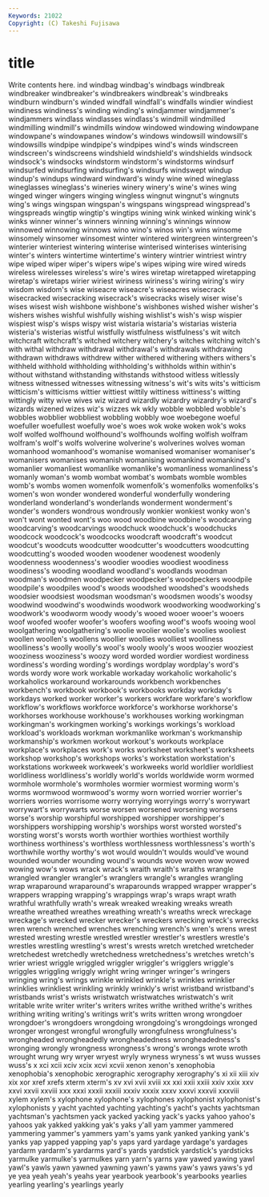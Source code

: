 ```yaml
---
Keywords: 21022 
Copyright: (C) Takeshi Fujisawa
---
```


# title

Write contents here.
ind windbag windbag's windbags windbreak windbreaker windbreaker's
windbreakers windbreak's windbreaks windburn windburn's winded windfall windfall's windfalls windier
windiest windiness windiness's winding winding's windjammer windjammer's windjammers windlass windlasses
windlass's windmill windmilled windmilling windmill's windmills window windowed windowing windowpane
windowpane's windowpanes window's windows windowsill windowsill's windowsills windpipe windpipe's windpipes
wind's winds windscreen windscreen's windscreens windshield windshield's windshields windsock windsock's
windsocks windstorm windstorm's windstorms windsurf windsurfed windsurfing windsurfing's windsurfs windswept
windup windup's windups windward windward's windy wine wined wineglass wineglasses
wineglass's wineries winery winery's wine's wines wing winged winger wingers
winging wingless wingnut wingnut's wingnuts wing's wings wingspan wingspan's wingspans
wingspread wingspread's wingspreads wingtip wingtip's wingtips wining wink winked winking
wink's winks winner winner's winners winning winning's winnings winnow winnowed
winnowing winnows wino wino's winos win's wins winsome winsomely winsomer
winsomest winter wintered wintergreen wintergreen's winterier winteriest wintering winterise winterised
winterises winterising winter's winters wintertime wintertime's wintery wintrier wintriest wintry
wipe wiped wiper wiper's wipers wipe's wipes wiping wire wired
wireds wireless wirelesses wireless's wire's wires wiretap wiretapped wiretapping wiretap's
wiretaps wirier wiriest wiriness wiriness's wiring wiring's wiry wisdom wisdom's
wise wiseacre wiseacre's wiseacres wisecrack wisecracked wisecracking wisecrack's wisecracks wisely
wiser wise's wises wisest wish wishbone wishbone's wishbones wished wisher
wisher's wishers wishes wishful wishfully wishing wishlist's wish's wisp wispier
wispiest wisp's wisps wispy wist wistaria wistaria's wistarias wisteria wisteria's
wisterias wistful wistfully wistfulness wistfulness's wit witch witchcraft witchcraft's witched
witchery witchery's witches witching witch's with withal withdraw withdrawal withdrawal's
withdrawals withdrawing withdrawn withdraws withdrew wither withered withering withers withers's
withheld withhold withholding withholding's withholds within within's without withstand withstanding
withstands withstood witless witlessly witness witnessed witnesses witnessing witness's wit's
wits wits's witticism witticism's witticisms wittier wittiest wittily wittiness wittiness's
witting wittingly witty wive wives wiz wizard wizardly wizardry wizardry's
wizard's wizards wizened wizes wiz's wizzes wk wkly wobble wobbled
wobble's wobbles wobblier wobbliest wobbling wobbly woe woebegone woeful woefuller
woefullest woefully woe's woes wok woke woken wok's woks wolf
wolfed wolfhound wolfhound's wolfhounds wolfing wolfish wolfram wolfram's wolf's wolfs
wolverine wolverine's wolverines wolves woman womanhood womanhood's womanise womanised womaniser
womaniser's womanisers womanises womanish womanising womankind womankind's womanlier womanliest womanlike
womanlike's womanliness womanliness's womanly woman's womb wombat wombat's wombats womble
wombles womb's wombs women womenfolk womenfolk's womenfolks womenfolks's women's won
wonder wondered wonderful wonderfully wondering wonderland wonderland's wonderlands wonderment wonderment's
wonder's wonders wondrous wondrously wonkier wonkiest wonky won's won't wont
wonted wont's woo wood woodbine woodbine's woodcarving woodcarving's woodcarvings woodchuck
woodchuck's woodchucks woodcock woodcock's woodcocks woodcraft woodcraft's woodcut woodcut's woodcuts
woodcutter woodcutter's woodcutters woodcutting woodcutting's wooded wooden woodener woodenest woodenly
woodenness woodenness's woodier woodies woodiest woodiness woodiness's wooding woodland woodland's
woodlands woodman woodman's woodmen woodpecker woodpecker's woodpeckers woodpile woodpile's woodpiles
wood's woods woodshed woodshed's woodsheds woodsier woodsiest woodsman woodsman's woodsmen
woods's woodsy woodwind woodwind's woodwinds woodwork woodworking woodworking's woodwork's woodworm
woody woody's wooed wooer wooer's wooers woof woofed woofer woofer's
woofers woofing woof's woofs wooing wool woolgathering woolgathering's woolie woolier
woolie's woolies wooliest woollen woollen's woollens woollier woollies woolliest woolliness
woolliness's woolly woolly's wool's wooly wooly's woos woozier wooziest wooziness
wooziness's woozy word worded wordier wordiest wordiness wordiness's wording wording's
wordings wordplay wordplay's word's words wordy wore work workable workaday
workaholic workaholic's workaholics workaround workarounds workbench workbenches workbench's workbook workbook's
workbooks workday workday's workdays worked worker worker's workers workfare workfare's
workflow workflow's workflows workforce workforce's workhorse workhorse's workhorses workhouse workhouse's
workhouses working workingman workingman's workingmen working's workings workings's workload workload's
workloads workman workmanlike workman's workmanship workmanship's workmen workout workout's workouts
workplace workplace's workplaces work's works worksheet worksheet's worksheets workshop workshop's
workshops works's workstation workstation's workstations workweek workweek's workweeks world worldlier
worldliest worldliness worldliness's worldly world's worlds worldwide worm wormed wormhole
wormhole's wormholes wormier wormiest worming worm's worms wormwood wormwood's wormy
worn worried worrier worrier's worriers worries worrisome worry worrying worryings
worry's worrywart worrywart's worrywarts worse worsen worsened worsening worsens worse's
worship worshipful worshipped worshipper worshipper's worshippers worshipping worship's worships worst
worsted worsted's worsting worst's worsts worth worthier worthies worthiest worthily
worthiness worthiness's worthless worthlessness worthlessness's worth's worthwhile worthy worthy's wot
would wouldn't woulds would've wound wounded wounder wounding wound's wounds
wove woven wow wowed wowing wow's wows wrack wrack's wraith
wraith's wraiths wrangle wrangled wrangler wrangler's wranglers wrangle's wrangles wrangling
wrap wraparound wraparound's wraparounds wrapped wrapper wrapper's wrappers wrapping wrapping's
wrappings wrap's wraps wrapt wrath wrathful wrathfully wrath's wreak wreaked
wreaking wreaks wreath wreathe wreathed wreathes wreathing wreath's wreaths wreck
wreckage wreckage's wrecked wrecker wrecker's wreckers wrecking wreck's wrecks wren
wrench wrenched wrenches wrenching wrench's wren's wrens wrest wrested wresting
wrestle wrestled wrestler wrestler's wrestlers wrestle's wrestles wrestling wrestling's wrest's
wrests wretch wretched wretcheder wretchedest wretchedly wretchedness wretchedness's wretches wretch's
wrier wriest wriggle wriggled wriggler wriggler's wrigglers wriggle's wriggles wriggling
wriggly wright wring wringer wringer's wringers wringing wring's wrings wrinkle
wrinkled wrinkle's wrinkles wrinklier wrinklies wrinkliest wrinkling wrinkly wrinkly's wrist
wristband wristband's wristbands wrist's wrists wristwatch wristwatches wristwatch's writ writable
write writer writer's writers writes writhe writhed writhe's writhes writhing
writing writing's writings writ's writs written wrong wrongdoer wrongdoer's wrongdoers
wrongdoing wrongdoing's wrongdoings wronged wronger wrongest wrongful wrongfully wrongfulness wrongfulness's
wrongheaded wrongheadedly wrongheadedness wrongheadedness's wronging wrongly wrongness wrongness's wrong's wrongs
wrote wroth wrought wrung wry wryer wryest wryly wryness wryness's
wt wuss wusses wuss's x xci xcii xciv xcix xcvi
xcvii xenon xenon's xenophobia xenophobia's xenophobic xerographic xerography xerography's xi
xii xiii xiv xix xor xref xrefs xterm xterm's xv
xvi xvii xviii xx xxi xxii xxiii xxiv xxix xxv
xxvi xxvii xxviii xxx xxxi xxxii xxxiii xxxiv xxxix xxxv
xxxvi xxxvii xxxviii xylem xylem's xylophone xylophone's xylophones xylophonist xylophonist's
xylophonists y yacht yachted yachting yachting's yacht's yachts yachtsman yachtsman's
yachtsmen yack yacked yacking yack's yacks yahoo yahoo's yahoos yak
yakked yakking yak's yaks y'all yam yammer yammered yammering yammer's
yammers yam's yams yank yanked yanking yank's yanks yap yapped
yapping yap's yaps yard yardage yardage's yardages yardarm yardarm's yardarms
yard's yards yardstick yardstick's yardsticks yarmulke yarmulke's yarmulkes yarn yarn's
yarns yaw yawed yawing yawl yawl's yawls yawn yawned yawning
yawn's yawns yaw's yaws yaws's yd ye yea yeah yeah's
yeahs year yearbook yearbook's yearbooks yearlies yearling yearling's yearlings yearly
